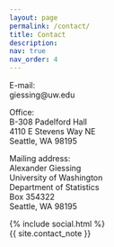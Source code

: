 ```yaml
---
layout: page
permalink: /contact/
title: Contact
description: 
nav: true
nav_order: 4
---
```


<p> <span class="font-weight-bold">E-mail:</span> <br>
giessing@uw.edu </p>

<p> <span class="font-weight-bold">Office:</span> <br>
B-308 Padelford Hall <br>
4110 E Stevens Way NE <br>
Seattle, WA 98195 </p>

<p> <span class="font-weight-bold">Mailing address:</span> <br>
Alexander Giessing <br>
University of Washington <br>
Department of Statistics <br>
Box 354322 <br>
Seattle, WA 98195 </p>

<div class="social">
  <div class="contact-icons">
    {% include social.html %}
  </div>

  <div class="contact-note">
    {{ site.contact_note }}
  </div>

</div>
